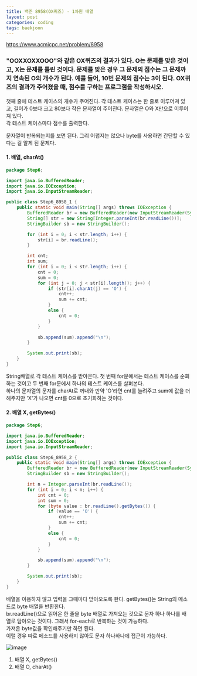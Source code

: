 ```yaml
---
title: 백준 8958(OX퀴즈) - 1차원 배열
layout: post
categories: coding
tags: baekjoon
---
```

<https://www.acmicpc.net/problem/8958>

### "OOXXOXXOOO"와 같은 OX퀴즈의 결과가 있다. O는 문제를 맞은 것이고, X는 문제를 틀린 것이다. 문제를 맞은 경우 그 문제의 점수는 그 문제까지 연속된 O의 개수가 된다. 예를 들어, 10번 문제의 점수는 3이 된다. OX퀴즈의 결과가 주어졌을 때, 점수를 구하는 프로그램을 작성하시오.
첫째 줄에 테스트 케이스의 개수가 주어진다. 각 테스트 케이스는 한 줄로 이루어져 있고, 길이가 0보다 크고 80보다 작은 문자열이 주어진다. 문자열은 O와 X만으로 이루어져 있다.    
각 테스트 케이스마다 점수를 출력한다.    

문자열이 반복되는지를 보면 된다. 그리 어렵지는 않으나 byte를 사용하면 간단할 수 있다는 걸 알게 된 문제다.    

#### 1. 배열, charAt()
```java
package Step6;

import java.io.BufferedReader;
import java.io.IOException;
import java.io.InputStreamReader;

public class Step6_8958_1 {
    public static void main(String[] args) throws IOException {
        BufferedReader br = new BufferedReader(new InputStreamReader(System.in));
        String[] str = new String[Integer.parseInt(br.readLine())];
        StringBuilder sb = new StringBuilder();

        for (int i = 0; i < str.length; i++) {
            str[i] = br.readLine();
        }

        int cnt;
        int sum;
        for (int i = 0; i < str.length; i++) {
            cnt = 0;
            sum = 0;
            for (int j = 0; j < str[i].length(); j++) {
                if (str[i].charAt(j) == 'O') {
                    cnt++;
                    sum += cnt;
                }
                else {
                    cnt = 0;
                }
            }

            sb.append(sum).append("\n");
        }

        System.out.print(sb);
    }
}
```    

String배열로 각 테스트 케이스를 받아온다. 첫 번째 for문에서는 테스트 케이스를 순회하는 것이고 두 번째 for문에서 하나의 테스트 케이스를 살펴본다.    
하나의 문자열의 문자를 charAt로 꺼내와 만약 'O'라면 cnt를 늘려주고 sum에 값을 더해주지만 'X'가 나오면 cnt를 0으로 초기화하는 것이다.    


#### 2. 배열 X, getBytes()
```java
package Step6;

import java.io.BufferedReader;
import java.io.IOException;
import java.io.InputStreamReader;

public class Step6_8958_2 {
    public static void main(String[] args) throws IOException {
        BufferedReader br = new BufferedReader(new InputStreamReader(System.in));
        StringBuilder sb = new StringBuilder();

        int n = Integer.parseInt(br.readLine());
        for (int i = 0; i < n; i++) {
            int cnt = 0;
            int sum = 0;
            for (byte value : br.readLine().getBytes()) {
                if (value == 'O') {
                    cnt++;
                    sum += cnt;
                }
                else {
                    cnt = 0;
                }
            }

            sb.append(sum).append("\n");
        }

        System.out.print(sb);
    }
}
```    

배열을 이용하지 않고 입력을 그때마다 받아오도록 한다. getBytes()는 String의 메소드로 byte 배열을 반환한다.    
br.readLine()으로 읽어온 한 줄을 byte 배열로 가져오는 것으로 문자 하나 하나를 배열로 담아오는 것이다. 그래서 for-each로 반복하는 것이 가능하다.    
가져온 byte값을 확인해주기만 하면 된다.    
이럴 경우 따로 메소드를 사용하지 않아도 문자 하나하나에 접근이 가능하다.    


![image](https://user-images.githubusercontent.com/68698007/133923556-e5efc3c2-33be-40b4-ba56-83cb2dfe8207.png)
1. 배열 X, getBytes()
2. 배열 O, charAt()
